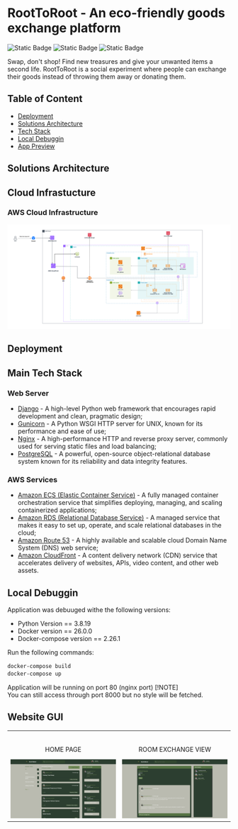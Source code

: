# RootToRoot - An eco-friendly goods exchange platform
![Static Badge](https://img.shields.io/badge/django-%23092E20?style=for-the-badge&logo=django&labelColor=gray)
![Static Badge](https://img.shields.io/badge/postgresql%20-%20%234169E1?style=for-the-badge&logo=postgresql&labelColor=white)
![Static Badge](https://img.shields.io/badge/amazonecs%20-%20%23FF9900?style=for-the-badge&logo=amazonecs&labelColor=white)



Swap, don't shop! Find new treasures and give your unwanted items a second life. RootToRoot is a social experiment where people can exchange their goods instead of throwing them away or donating them.

## Table of Content

- [Deployment](#Deployment)
- [Solutions Architecture](#SolutionsArchitecture)
- [Tech Stack](#TechStack)
- [Local Debuggin](#local-debugging)
- [App Preview](#AppPreview)

## Solutions Architecture


## Cloud Infrastucture
### AWS Cloud Infrastructure
<img src="./.assets/imgs/infrastructure-architecture.png"/>

## Deployment


## Main Tech Stack

### Web Server

- [Django](https://www.djangoproject.com/) - A high-level Python web framework that encourages rapid development and clean, pragmatic design;
- [Gunicorn](https://gunicorn.org/) - A Python WSGI HTTP server for UNIX, known for its performance and ease of use;
- [Nginx](https://www.nginx.com/) - A high-performance HTTP and reverse proxy server, commonly used for serving static files and load balancing;
- [PostgreSQL](https://www.postgresql.org/) - A powerful, open-source object-relational database system known for its reliability and data integrity features.

### AWS Services

- [Amazon ECS (Elastic Container Service)](https://aws.amazon.com/ecs/) - A fully managed container orchestration service that simplifies deploying, managing, and scaling containerized applications;
- [Amazon RDS (Relational Database Service)](https://aws.amazon.com/rds/) - A managed service that makes it easy to set up, operate, and scale relational databases in the cloud;
- [Amazon Route 53](https://aws.amazon.com/route53/) - A highly available and scalable cloud Domain Name System (DNS) web service;
- [Amazon CloudFront](https://aws.amazon.com/cloudfront/) - A content delivery network (CDN) service that accelerates delivery of websites, APIs, video content, and other web assets.


## Local Debuggin 
Application was debuuged withe the following versions: 
- Python Version == 3.8.19 
- Docker version == 26.0.0 
- Docker-compose version == 2.26.1 

Run the following commands: 
```bash 
docker-compose build 
docker-compose up
```

Application will be running on port 80 (nginx port)
[!NOTE]  
You can still access through port 8000 but no style will be fetched.

## Website GUI

<table width="100%"> 
<tr>
<td width="50%">      
&nbsp; 
<br>
<p align="center">
  HOME PAGE
</p>
<img src="/.assets/imgs/home-page.png">
</td> 
<td width="50%">
<br>
<p align="center">
  ROOM EXCHANGE VIEW
</p>
<img src="./.assets/imgs/exchange-room.png">  
</td>
</table>

























